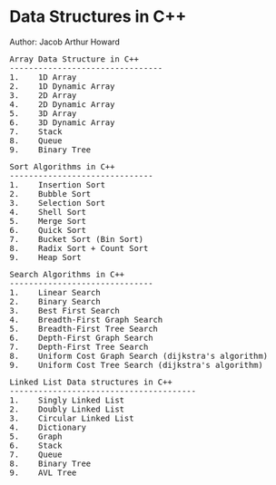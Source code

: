 # Data Structures in C++
Author: Jacob Arthur Howard


<pre>Array Data Structure in C++
--------------------------------
1.    1D Array
2.    1D Dynamic Array
3.    2D Array
4.    2D Dynamic Array
5.    3D Array
6.    3D Dynamic Array
7.    Stack
8.    Queue
9.    Binary Tree
</pre>


<pre>Sort Algorithms in C++
------------------------------
1.    Insertion Sort
2.    Bubble Sort
3.    Selection Sort
4.    Shell Sort
5.    Merge Sort
6.    Quick Sort
7.    Bucket Sort (Bin Sort)
8.    Radix Sort + Count Sort
9.    Heap Sort
</pre>


<pre>Search Algorithms in C++
------------------------------
1.    Linear Search
2.    Binary Search
3.    Best First Search
4.    Breadth-First Graph Search
5.    Breadth-First Tree Search
6.    Depth-First Graph Search
7.    Depth-First Tree Search
8.    Uniform Cost Graph Search (dijkstra's algorithm)
9.    Uniform Cost Tree Search (dijkstra's algorithm)
</pre>


<pre>Linked List Data structures in C++
---------------------------------------
1.    Singly Linked List
2.    Doubly Linked List
3.    Circular Linked List
4.    Dictionary
5.    Graph
6.    Stack
7.    Queue
8.    Binary Tree
9.    AVL Tree
</pre>
